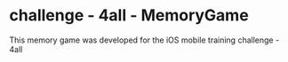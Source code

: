 # challenge - 4all - MemoryGame
This memory game was developed for the iOS mobile training challenge - 4all

